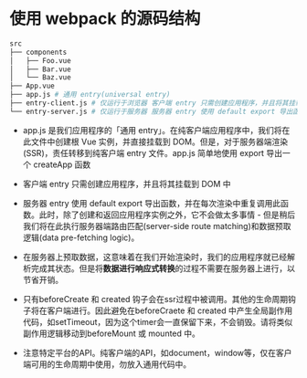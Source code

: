 # 使用 webpack 的源码结构
```sh
src
├── components
│   ├── Foo.vue
│   ├── Bar.vue
│   └── Baz.vue
├── App.vue
├── app.js # 通用 entry(universal entry)
├── entry-client.js # 仅运行于浏览器 客户端 entry 只需创建应用程序，并且将其挂载到 DOM 中
└── entry-server.js # 仅运行于服务器 服务器 entry 使用 default export 导出函数，并在每次渲染中重复调用此函数。此时，除了创建和返回应用程序实例之外，它不会做太多事情 - 但是稍后我们将在此执行服务器端路由匹配 (server-side route matching) 和数据预取逻辑 (data pre-fetching logic)。
```

- app.js 是我们应用程序的「通用 entry」。在纯客户端应用程序中，我们将在此文件中创建根 Vue 实例，并直接挂载到 DOM。但是，对于服务器端渲染(SSR)，责任转移到纯客户端 entry 文件。app.js 简单地使用 export 导出一个 createApp 函数

- 客户端 entry 只需创建应用程序，并且将其挂载到 DOM 中

- 服务器 entry 使用 default export 导出函数，并在每次渲染中重复调用此函数。此时，除了创建和返回应用程序实例之外，它不会做太多事情 - 但是稍后我们将在此执行服务器端路由匹配(server-side route matching)和数据预取逻辑(data pre-fetching logic)。

- 在服务器上预取数据，这意味着在我们开始渲染时，我们的应用程序就已经解析完成其状态。但是将**数据进行响应式转换**的过程不需要在服务器上进行，以节省开销。
- 只有beforeCreate 和 created 钩子会在ssr过程中被调用。其他的生命周期钩子将在客户端进行。因此避免在beforeCraete 和 created 中产生全局副作用代码，如setTimeout，因为这个timer会一直保留下来，不会销毁。请将类似副作用逻辑移动到beforeMount 或 mounted 中。
- 注意特定平台的API。纯客户端的API，如document，window等，仅在客户端可用的生命周期中使用，勿放入通用代码中。